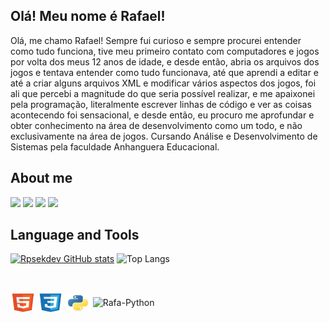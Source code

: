 
## Olá! Meu nome é Rafael!

Olá, me chamo Rafael! 
Sempre fui curioso e sempre procurei entender como tudo funciona, tive meu primeiro contato com computadores e jogos por volta dos meus 12 anos de idade, e desde então, abria os arquivos dos jogos e tentava entender como tudo funcionava, até que aprendi a editar e até a criar alguns arquivos XML e modificar vários aspectos dos jogos, foi ali que percebi a magnitude do que seria possível realizar, e me apaixonei pela programação, literalmente escrever linhas de código e ver as coisas acontecendo foi sensacional, e desde então, eu procuro me aprofundar e obter conhecimento na área de desenvolvimento como um todo, e não exclusivamente na área de jogos.
Cursando Análise e Desenvolvimento de Sistemas pela faculdade Anhanguera Educacional.

## About me
<div> 
 	<a href="https://www.twitch.tv/kidanu_" target="_blank"><img src="https://img.shields.io/badge/Twitch-9146FF?style=for-the-badge&logo=twitch&logoColor=white" target="_blank"></a>
  <a href = "mailto:rafael_xrs@hotmail.com"><img src="https://img.shields.io/badge/-Gmail-%23333?style=for-the-badge&logo=gmail&logoColor=white" target="_blank"></a>
  <a href="https://www.linkedin.com/in/rafael-pereira-b14bb3bb/" target="_blank"><img src="https://img.shields.io/badge/-LinkedIn-%230077B5?style=for-the-badge&logo=linkedin&logoColor=white" target="_blank"></a>
  <a href="https://github.com/rpsekdev" target="_blank"><img src="https://img.shields.io/badge/GitHub-100000?style=for-the-badge&logo=github&logoColor=white" target="_blank"></a> 
 </div>

## Language and Tools
  [![Rpsekdev GitHub stats](https://github-readme-stats.vercel.app/api?username=rpsekdev)](https://github.com/rpsekdev/github-readme-stats)
  ![Top Langs](https://github-readme-stats.vercel.app/api/top-langs/?username=rpsekdev&layout=compact)

##
 
<div style="display: inline_block"><br>
  <img align="center" alt="Rafa-HTML" height="30" width="40" src="https://raw.githubusercontent.com/devicons/devicon/master/icons/html5/html5-original.svg">
  <img align="center" alt="Rafa-CSS" height="30" width="40" src="https://raw.githubusercontent.com/devicons/devicon/master/icons/css3/css3-original.svg">
  <img align="center" alt="Rafa-Python" height="30" width="40" src="https://raw.githubusercontent.com/devicons/devicon/master/icons/python/python-original.svg">
 <img align="center" alt="Rafa-Python" height="30" width="40" src="https://img.shields.io/badge/Visual_Studio-5C2D91?style=for-the-badge&logo=visual%20studio&logoColor=white>
</div>
  
  ##
   
 

<!---
rpsekdev/rpsekdev is a ✨ special ✨ repository because its `README.md` (this file) appears on your GitHub profile.
You can click the Preview link to take a look at your changes.
--->
